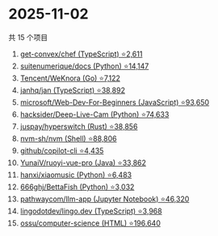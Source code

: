 # 2025-11-02

共 15 个项目

<!-- BEGIN GITHUB -->
<!-- 最后更新时间 2025-11-02 01:07:01 +0800 -->
1. [get-convex/chef (TypeScript) ⭐2,611](https://github.com/get-convex/chef)
1. [suitenumerique/docs (Python) ⭐14,147](https://github.com/suitenumerique/docs)
1. [Tencent/WeKnora (Go) ⭐7,122](https://github.com/Tencent/WeKnora)
1. [janhq/jan (TypeScript) ⭐38,892](https://github.com/janhq/jan)
1. [microsoft/Web-Dev-For-Beginners (JavaScript) ⭐93,650](https://github.com/microsoft/Web-Dev-For-Beginners)
1. [hacksider/Deep-Live-Cam (Python) ⭐74,633](https://github.com/hacksider/Deep-Live-Cam)
1. [juspay/hyperswitch (Rust) ⭐38,856](https://github.com/juspay/hyperswitch)
1. [nvm-sh/nvm (Shell) ⭐88,806](https://github.com/nvm-sh/nvm)
1. [github/copilot-cli ⭐4,435](https://github.com/github/copilot-cli)
1. [YunaiV/ruoyi-vue-pro (Java) ⭐33,862](https://github.com/YunaiV/ruoyi-vue-pro)
1. [hanxi/xiaomusic (Python) ⭐6,483](https://github.com/hanxi/xiaomusic)
1. [666ghj/BettaFish (Python) ⭐3,032](https://github.com/666ghj/BettaFish)
1. [pathwaycom/llm-app (Jupyter Notebook) ⭐46,320](https://github.com/pathwaycom/llm-app)
1. [lingodotdev/lingo.dev (TypeScript) ⭐3,968](https://github.com/lingodotdev/lingo.dev)
1. [ossu/computer-science (HTML) ⭐196,640](https://github.com/ossu/computer-science)
<!-- END GITHUB -->